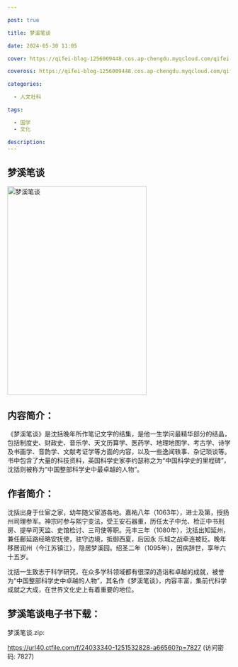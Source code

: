 ```yaml
---

post: true

title: 梦溪笔谈

date: 2024-05-30 11:05

cover: https://qifei-blog-1256009448.cos.ap-chengdu.myqcloud.com/qifei-blog/s29148896.jpg

coveross: https://qifei-blog-1256009448.cos.ap-chengdu.myqcloud.com/qifei-blog/s29148896.jpg

categories:

  - 人文社科

tags:

  - 国学
  - 文化

description:
---
```


## 梦溪笔谈

<img alt="梦溪笔谈" class="aligncenter loading" data-was-processed="true" decoding="async" fetchpriority="high" height="471" src="https://qifei-blog-1256009448.cos.ap-chengdu.myqcloud.com/qifei-blog/s29148896.jpg" style="cursor: zoom-in;" width="314"/>

## 内容简介：

《梦溪笔谈》是沈括晚年所作笔记文字的结集，是他一生学问最精华部分的结晶，包括制度史、财政史、音乐学、天文历算学、医药学、地理地图学、考古学、诗学及书画学、音韵学、文献考证学等方面的内容，以及一些逸闻轶事、杂记琐谈等。书中包含了大量的科技资料，英国科学史家李约瑟称之为“中国科学史的里程碑”，沈括则被称为“中国整部科学史中最卓越的人物”。

## 作者简介：

沈括出身于仕宦之家，幼年随父宦游各地。嘉祐八年（1063年），进士及第，授扬州司理参军。神宗时参与熙宁变法，受王安石器重，历任太子中允、检正中书刑房、提举司天监、史馆检讨、三司使等职。元丰三年（1080年），沈括出知延州，兼任鄜延路经略安抚使，驻守边境，抵御西夏，后因永 乐城之战牵连被贬。晚年移居润州（今江苏镇江），隐居梦溪园。绍圣二年（1095年），因病辞世，享年六十五岁。

沈括一生致志于科学研究，在众多学科领域都有很深的造诣和卓越的成就，被誉为“中国整部科学史中卓越的人物”，其名作《梦溪笔谈》，内容丰富，集前代科学成就之大成，在世界文化史上有着重要的地位。

## 梦溪笔谈电子书下载：

梦溪笔谈.zip: 

https://url40.ctfile.com/f/24033340-1251532828-a66560?p=7827 (访问密码: 7827)
